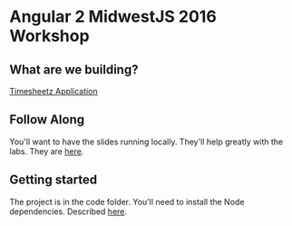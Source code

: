 # Angular 2 MidwestJS 2016 Workshop

## What are we building?

[Timesheetz Application](https://github.com/objectpartners/angular2-timesheet/tree/20160809)

## Follow Along

You'll want to have the slides running locally. They'll help greatly with the labs.
They are [here](https://objectpartners.github.io/angular2-midwestjs-slides/).

## Getting started

The project is in the code folder. You'll need to install the Node dependencies. Described [here](https://github.com/objectpartners/angular2-workshop/blob/master/code/README.md).
